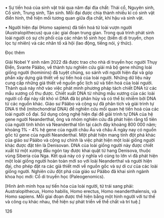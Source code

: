 • Sự tiến hoá của sinh vật trải qua năm đại địa chất: Thái cổ, Nguyên sinh, Cổ sinh, Trung sinh, Tân sinh. Mỗi đại được chia thành nhiều kỉ có sinh vật điển hình, thể hiện mối tương quan giữa địa chất, khí hậu và sinh vật.

• Người hiện đại (Homo sapiens) đã tiến hoá từ loài vượn người (Australopithecus) qua các giai đoạn trung gian. Trong quá trình phát sinh loài người có sự chi phối của các nhân tố sinh học (biến dị di truyền, chọn lọc tự nhiên) và các nhân tố xã hội (lao động, tiếng nói, ý thức).

Đọc thêm

Giải Nobel Y sinh năm 2022 đã được trao cho nhà di truyền học người Thụy Điển, Svante Pääbo, về thành tựu nghiên cứu giải mã bộ gene những loài giống người (hominins) đã tuyệt chủng, so sánh với người hiện đại và góp phần xây dựng giả thiết về sự tiến hoá của loài người. Những dữ liệu này cung cấp những giá thiết về nguồn gốc lịch sử và tiến hoá của loài người. Thành quả này nhờ vào việc phát minh phương pháp tách chiết DNA từ các mẫu xương cổ thu được. Chiết xuất DNA từ những mẫu xương của các loài người cổ đại này rất khó vì DNA đã bị phân hủy và có thể bị nhiễm bởi DNA từ các nguồn khác. Giáo sư Pääbo và cộng sự đã phân tích và giải trình tự DNA ti thể (mitochondrial DNA) để nghiên cứu mối quan hệ tiến hoá của các loài người cổ đại. Sử dụng công nghệ hiện đại để giải trình tự DNA của hệ gene người Neanderthal, ông và nhóm nghiên cứu đã phát hiện rằng tổ tiên của người tinh khôn và Neanderthal tồn tại cách đây khoảng 800 000 năm; khoảng 1% - 4% hệ gene của người châu Âu và châu Á ngày nay có nguồn gốc từ gene của người Neanderthal. Một phát hiện mang tính đột phá khác của giáo sư Pääbo và cộng sự chính là việc phát hiện một loài giống người khác được đặt tên là Denisovan. DNA của loài giống người này được chiết xuất từ một xương đầu ngón tay được khai quật từ hang Denisova, thuộc vùng Siberia của Nga. Kết quả này có ý nghĩa vô cùng to lớn vì đã phát hiện một loài giống người hoàn toàn mới so với loài Neanderthal và người hiện đại, cho phép đặt ra các giả thiết mới về nguồn gốc và sự di cư của các loài giống người. Nghiên cứu đột phá của giáo sư Pääbo đã khai sinh ngành khoa học mới: Cổ di truyền học (Paleogenomics).

[Hình ảnh minh họa sự tiến hóa của loài người, từ trái sang phải: Australopithecus, Homo habilis, Homo erectus, Homo neanderthalensis, và Homo sapiens. Mỗi giai đoạn được thể hiện bằng một hình người với tư thế và công cụ khác nhau, thể hiện sự phát triển về thể chất và trí tuệ.]

126